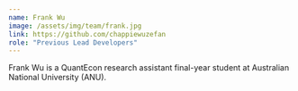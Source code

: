 ```yaml
---
name: Frank Wu
image: /assets/img/team/frank.jpg
link: https://github.com/chappiewuzefan
role: "Previous Lead Developers"
---
```

Frank Wu is a QuantEcon research assistant final-year student at Australian National University (ANU).